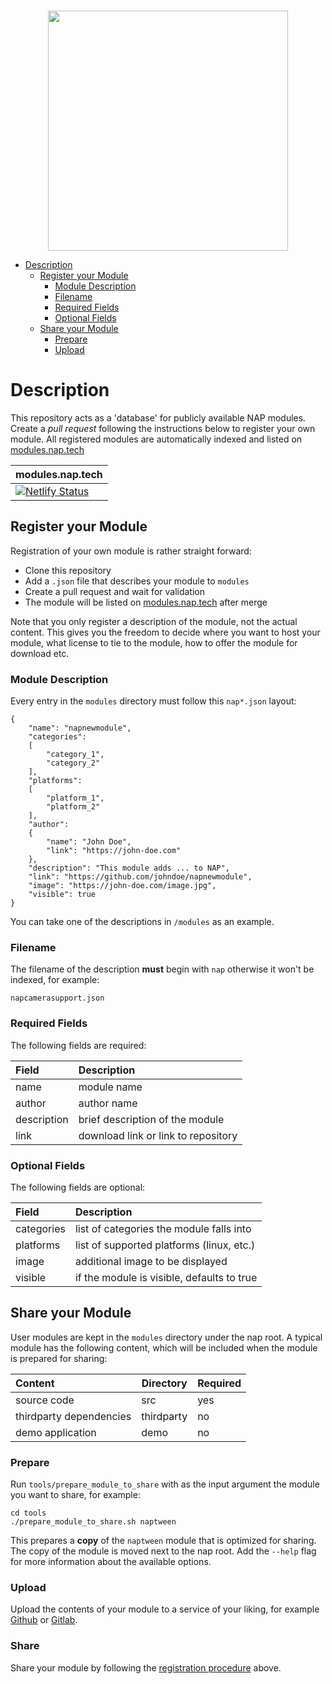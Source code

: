 <br>
<p align="center">
  <img width=384 src="https://download.nap-labs.tech/identity/svg/logos/nap_logo_blue.svg">
</p>

- [Description](#description)
  * [Register your Module](#register-your-module)
    + [Module Description](#module-description)
    + [Filename](#filename)
    + [Required Fields](#required-fields)
    + [Optional Fields](#optional-fields)
  * [Share your Module](#share-your-module)
    + [Prepare](#prepare)
    + [Upload](#upload)

# Description

This repository acts as a 'database' for publicly available NAP modules. Create a *pull request* following the instructions below to register your own module. All registered modules are automatically indexed and listed on [modules.nap.tech](https://modules.nap.tech)
<br>

| modules.nap.tech                                                                                                                                                                   |
|------------------------------------------------------------------------------------------------------------------------------------------------------------------------------------|
| [![Netlify Status](https://api.netlify.com/api/v1/badges/90424c1c-65ad-4635-b37e-f068853dac2c/deploy-status)](https://app.netlify.com/sites/modules-nap-tech/deploys/?branch=main) |

## Register your Module

Registration of your own module is rather straight forward:

- Clone this repository
- Add a `.json` file that describes your module to `modules`
- Create a pull request and wait for validation
- The module will be listed on [modules.nap.tech](https://modules.nap.tech) after merge

Note that you only register a description of the module, not the actual content. This gives you the freedom to  decide where you want to host your module, what license to tie to the module, how to offer the module for download etc.

### Module Description

Every entry in the `modules` directory must follow this `nap*.json` layout:

```
{
    "name": "napnewmodule",
    "categories":
    [
        "category_1",
        "category_2"
    ],
    "platforms":
    [
        "platform_1",
        "platform_2"
    ],
    "author":
    {
        "name": "John Doe",
        "link": "https://john-doe.com"
    },
    "description": "This module adds ... to NAP",
    "link": "https://github.com/johndoe/napnewmodule",
    "image": "https://john-doe.com/image.jpg",
    "visible": true
}
```

You can take one of the descriptions in `/modules` as an example. 

### Filename

The filename of the description **must** begin with `nap` otherwise it won't be indexed, for example:

```
napcamerasupport.json
```

### Required Fields

The following fields are required:

| Field         | Description                         |
|:--------------|:------------------------------------|
| name          | module name                         |
| author        | author name                         |
| description   | brief description of the module     |
| link          | download link or link to repository |


### Optional Fields

The following fields are optional:

| Field       | Description                                 |
|:------------|:--------------------------------------------|
| categories  | list of categories the module falls into    |
| platforms   | list of supported platforms (linux, etc.)   |
| image       | additional image to be displayed            |
| visible     | if the module is visible, defaults to true  |

## Share your Module

User modules are kept in the `modules` directory under the nap root.  A typical module has the following content, which will be included when the module is prepared for sharing:

| Content                 | Directory  | Required |
|:------------------------|------------|----------|
| source code             | src        | yes      |
| thirdparty dependencies | thirdparty | no       |
| demo application        | demo       | no       |

### Prepare

Run `tools/prepare_module_to_share` with as the input argument the module you want to share, for example:
```
cd tools
./prepare_module_to_share.sh naptween
```

This prepares a **copy** of the `naptween` module that is optimized for sharing. The copy of the module is moved next to the nap root.  Add the `--help` flag for more information about the available options. 

### Upload

Upload the contents of your module to a service of your liking, for example [Github](https://github.com) or [Gitlab](https://gitlab.com).

### Share

Share your module by following the [registration procedure](#register-your-module) above. 
